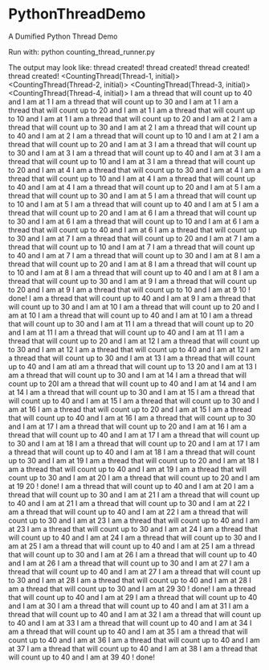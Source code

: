 # PythonThreadDemo
A Dumified Python Thread Demo

Run with:
python counting_thread_runner.py

The output may look like:
thread created!
thread created!
thread created!
thread created!
<CountingThread(Thread-1, initial)>
<CountingThread(Thread-2, initial)>
<CountingThread(Thread-3, initial)>
<CountingThread(Thread-4, initial)>
I am a thread that will count up to 40 and I am at 1
I am a thread that will count up to 30 and I am at 1
I am a thread that will count up to 20 and I am at 1
I am a thread that will count up to 10 and I am at 1
I am a thread that will count up to 20 and I am at 2
I am a thread that will count up to 30 and I am at 2
I am a thread that will count up to 40 and I am at 2
I am a thread that will count up to 10 and I am at 2
I am a thread that will count up to 20 and I am at 3
I am a thread that will count up to 30 and I am at 3
I am a thread that will count up to 40 and I am at 3
I am a thread that will count up to 10 and I am at 3
I am a thread that will count up to 20 and I am at 4
I am a thread that will count up to 30 and I am at 4
I am a thread that will count up to 10 and I am at 4
I am a thread that will count up to 40 and I am at 4
I am a thread that will count up to 20 and I am at 5
I am a thread that will count up to 30 and I am at 5
I am a thread that will count up to 10 and I am at 5
I am a thread that will count up to 40 and I am at 5
I am a thread that will count up to 20 and I am at 6
I am a thread that will count up to 30 and I am at 6
I am a thread that will count up to 10 and I am at 6
I am a thread that will count up to 40 and I am at 6
I am a thread that will count up to 30 and I am at 7
I am a thread that will count up to 20 and I am at 7
I am a thread that will count up to 10 and I am at 7
I am a thread that will count up to 40 and I am at 7
I am a thread that will count up to 30 and I am at 8
I am a thread that will count up to 20 and I am at 8
I am a thread that will count up to 10 and I am at 8
I am a thread that will count up to 40 and I am at 8
I am a thread that will count up to 30 and I am at 9
I am a thread that will count up to 20 and I am at 9
I am a thread that will count up to 10 and I am at 9
10 ! done!
I am a thread that will count up to 40 and I am at 9
I am a thread that will count up to 30 and I am at 10
I am a thread that will count up to 20 and I am at 10
I am a thread that will count up to 40 and I am at 10
I am a thread that will count up to 30 and I am at 11
I am a thread that will count up to 20 and I am at 11
I am a thread that will count up to 40 and I am at 11
I am a thread that will count up to 20 and I am at 12
I am a thread that will count up to 30 and I am at 12
I am a thread that will count up to 40 and I am at 12
I am a thread that will count up to 30 and I am at 13
I am a thread that will count up to 40 and I am atI am a thread that will count up to 13 20 and I am at 
13
I am a thread that will count up to 30 and I am at 14
I am a thread that will count up to 20I am a thread that will count up to 40 and I am at 14
 and I am at 14
I am a thread that will count up to 30 and I am at 15
I am a thread that will count up to 40 and I am at 15
I am a thread that will count up to 30 and I am at 16
I am a thread that will count up to 20 and I am at 15
I am a thread that will count up to 40 and I am at 16
I am a thread that will count up to 30 and I am at 17
I am a thread that will count up to 20 and I am at 16
I am a thread that will count up to 40 and I am at 17
I am a thread that will count up to 30 and I am at 18
I am a thread that will count up to 20 and I am at 17
I am a thread that will count up to 40 and I am at 18
I am a thread that will count up to 30 and I am at 19
I am a thread that will count up to 20 and I am at 18
I am a thread that will count up to 40 and I am at 19
I am a thread that will count up to 30 and I am at 20
I am a thread that will count up to 20 and I am at 19
20 ! done!
I am a thread that will count up to 40 and I am at 20
I am a thread that will count up to 30 and I am at 21
I am a thread that will count up to 40 and I am at 21
I am a thread that will count up to 30 and I am at 22
I am a thread that will count up to 40 and I am at 22
I am a thread that will count up to 30 and I am at 23
I am a thread that will count up to 40 and I am at 23
I am a thread that will count up to 30 and I am at 24
I am a thread that will count up to 40 and I am at 24
I am a thread that will count up to 30 and I am at 25
I am a thread that will count up to 40 and I am at 25
I am a thread that will count up to 30 and I am at 26
I am a thread that will count up to 40 and I am at 26
I am a thread that will count up to 30 and I am at 27
I am a thread that will count up to 40 and I am at 27
I am a thread that will count up to 30 and I am at 28
I am a thread that will count up to 40 and I am at 28
I am a thread that will count up to 30 and I am at 29
30 ! done!
I am a thread that will count up to 40 and I am at 29
I am a thread that will count up to 40 and I am at 30
I am a thread that will count up to 40 and I am at 31
I am a thread that will count up to 40 and I am at 32
I am a thread that will count up to 40 and I am at 33
I am a thread that will count up to 40 and I am at 34
I am a thread that will count up to 40 and I am at 35
I am a thread that will count up to 40 and I am at 36
I am a thread that will count up to 40 and I am at 37
I am a thread that will count up to 40 and I am at 38
I am a thread that will count up to 40 and I am at 39
40 ! done!
